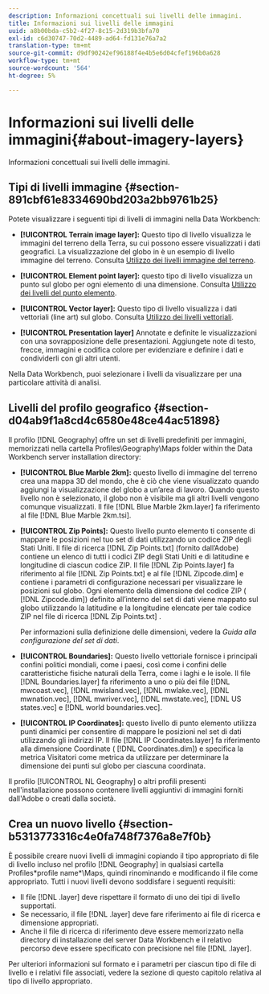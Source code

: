 ```yaml
---
description: Informazioni concettuali sui livelli delle immagini.
title: Informazioni sui livelli delle immagini
uuid: a8b00bda-c5b2-4f27-8c15-2d319b3bfa70
exl-id: c6d30747-70d2-4489-ad64-fd131e76a7a2
translation-type: tm+mt
source-git-commit: d9df90242ef96188f4e4b5e6d04cfef196b0a628
workflow-type: tm+mt
source-wordcount: '564'
ht-degree: 5%

---
```


# Informazioni sui livelli delle immagini{#about-imagery-layers}

Informazioni concettuali sui livelli delle immagini.

## Tipi di livelli immagine {#section-891cbf61e8334690bd203a2bb9761b25}

Potete visualizzare i seguenti tipi di livelli di immagini nella Data Workbench:

* **[!UICONTROL Terrain image layer]:** Questo tipo di livello visualizza le immagini del terreno della Terra, su cui possono essere visualizzati i dati geografici. La visualizzazione del globo in è un esempio di livello immagine del terreno. Consulta [Utilizzo dei livelli immagine del terreno](../../../home/c-get-started/c-im-layers/c-ter-img-layers/c-ter-img-layers.md#concept-f4b3a20969354ca38955e3fd5beb0f4f).

* **[!UICONTROL Element point layer]:** questo tipo di livello visualizza un punto sul globo per ogni elemento di una dimensione. Consulta [Utilizzo dei livelli del punto elemento](../../../home/c-get-started/c-im-layers/c-elmt-pt-layers/c-elmt-pt-layers.md#concept-7c93c54552844a20bd6014ae8446b3fd).

* **[!UICONTROL Vector layer]:** Questo tipo di livello visualizza i dati vettoriali (line art) sul globo. Consulta [Utilizzo dei livelli vettoriali](../../../home/c-get-started/c-im-layers/c-vctr-layers/c-vctr-layers.md#concept-a9b9cb7fc33b4aa5ae1646fab202dcc9).

* **[!UICONTROL Presentation layer]** Annotate e definite le visualizzazioni con una sovrapposizione delle presentazioni. Aggiungete note di testo, frecce, immagini e codifica colore per evidenziare e definire i dati e condividerli con gli altri utenti.

Nella Data Workbench, puoi selezionare i livelli da visualizzare per una particolare attività di analisi.

## Livelli del profilo geografico {#section-d04ab9f1a8cd4c6580e48ce44ac51898}

Il profilo [!DNL Geography] offre un set di livelli predefiniti per immagini, memorizzati nella cartella Profiles\Geography\Maps folder within the Data Workbench server installation directory:

* **[!UICONTROL Blue Marble 2km]:** questo livello di immagine del terreno crea una mappa 3D del mondo, che è ciò che viene visualizzato quando aggiungi la visualizzazione del globo a un’area di lavoro. Quando questo livello non è selezionato, il globo non è visibile ma gli altri livelli vengono comunque visualizzati. Il file [!DNL Blue Marble 2km.layer] fa riferimento al file [!DNL Blue Marble 2km.tsi].

* **[!UICONTROL Zip Points]:** Questo livello punto elemento ti consente di mappare le posizioni nel tuo set di dati utilizzando un codice ZIP degli Stati Uniti. Il file di ricerca [!DNL Zip Points.txt] (fornito dall’Adobe) contiene un elenco di tutti i codici ZIP degli Stati Uniti e di latitudine e longitudine di ciascun codice ZIP. Il file [!DNL Zip Points.layer] fa riferimento al file [!DNL Zip Points.txt] e al file [!DNL Zipcode.dim] e contiene i parametri di configurazione necessari per visualizzare le posizioni sul globo. Ogni elemento della dimensione del codice ZIP ( [!DNL Zipcode.dim]) definito all’interno del set di dati viene mappato sul globo utilizzando la latitudine e la longitudine elencate per tale codice ZIP nel file di ricerca [!DNL Zip Points.txt] .

   Per informazioni sulla definizione delle dimensioni, vedere la *Guida alla configurazione del set di dati*.

* **[!UICONTROL Boundaries]:** Questo livello vettoriale fornisce i principali confini politici mondiali, come i paesi, così come i confini delle caratteristiche fisiche naturali della Terra, come i laghi e le isole. Il file [!DNL Boundaries.layer] fa riferimento a uno o più dei file [!DNL mwcoast.vec], [!DNL mwisland.vec], [!DNL mwlake.vec], [!DNL mwnation.vec], [!DNL mwriver.vec], [!DNL mwstate.vec], [!DNL US states.vec] e [!DNL world boundaries.vec].

* **[!UICONTROL IP Coordinates]:** questo livello di punto elemento utilizza punti dinamici per consentire di mappare le posizioni nel set di dati utilizzando gli indirizzi IP. Il file [!DNL IP Coordinates.layer] fa riferimento alla dimensione Coordinate ( [!DNL Coordinates.dim]) e specifica la metrica Visitatori come metrica da utilizzare per determinare la dimensione dei punti sul globo per ciascuna coordinata.

Il profilo [!UICONTROL NL Geography] o altri profili presenti nell&#39;installazione possono contenere livelli aggiuntivi di immagini forniti dall&#39;Adobe o creati dalla società.

## Crea un nuovo livello {#section-b5313773316c4e0fa748f7376a8e7f0b}

È possibile creare nuovi livelli di immagini copiando il tipo appropriato di file di livello incluso nel profilo [!DNL Geography] in qualsiasi cartella Profiles\*profile name*\Maps, quindi rinominando e modificando il file come appropriato. Tutti i nuovi livelli devono soddisfare i seguenti requisiti:

* Il file [!DNL .layer] deve rispettare il formato di uno dei tipi di livello supportati.
* Se necessario, il file [!DNL .layer] deve fare riferimento ai file di ricerca e dimensione appropriati.
* Anche il file di ricerca di riferimento deve essere memorizzato nella directory di installazione del server Data Workbench e il relativo percorso deve essere specificato con precisione nel file [!DNL .layer].

Per ulteriori informazioni sul formato e i parametri per ciascun tipo di file di livello e i relativi file associati, vedere la sezione di questo capitolo relativa al tipo di livello appropriato.
